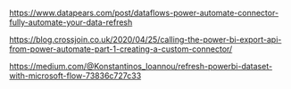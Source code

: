 https://www.datapears.com/post/dataflows-power-automate-connector-fully-automate-your-data-refresh

https://blog.crossjoin.co.uk/2020/04/25/calling-the-power-bi-export-api-from-power-automate-part-1-creating-a-custom-connector/

https://medium.com/@Konstantinos_Ioannou/refresh-powerbi-dataset-with-microsoft-flow-73836c727c33